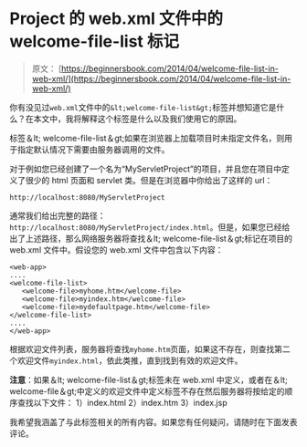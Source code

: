 # Project 的 web.xml 文件中的 welcome-file-list 标记

> 原文： [https://beginnersbook.com/2014/04/welcome-file-list-in-web-xml/](https://beginnersbook.com/2014/04/welcome-file-list-in-web-xml/)

你有没见过`web.xml`文件中的`&lt;welcome-file-list&gt;`标签并想知道它是什么？在本文中，我将解释这个标签是什么以及我们使用它的原因。

标签＆lt; welcome-file-list＆gt;如果在浏览器上加载项目时未指定文件名，则用于指定默认情况下需要由服务器调用的文件。

对于例如您已经创建了一个名为“MyServletProject”的项目，并且您在项目中定义了很少的 html 页面和 servlet 类。但是在浏览器中你给出了这样的 url：

```
http://localhost:8080/MyServletProject
```

通常我们给出完整的路径：`http://localhost:8080/MyServletProject/index.html`。但是，如果您已经给出了上述路径，那么网络服务器将查找＆lt; welcome-file-list＆gt;标记在项目的 web.xml 文件中。假设您的 web.xml 文件中包含以下内容：

```
<web-app>
....
<welcome-file-list>
   <welcome-file>myhome.htm</welcome-file>
   <welcome-file>myindex.htm</welcome-file>
   <welcome-file>mydefaultpage.htm</welcome-file>
</welcome-file-list>
....
</web-app>
```

根据欢迎文件列表，服务器将查找`myhome.htm`页面，如果这不存在，则查找第二个欢迎文件`myindex.html`，依此类推，直到找到有效的欢迎文件。

**注意**：如果＆lt; welcome-file-list＆gt;标签未在 web.xml 中定义，或者在＆lt; welcome-file＆gt;中定义的欢迎文件中定义标签不存在然后服务器将按给定的顺序查找以下文件：
1）index.html
2）index.htm
3）index.jsp

我希望我涵盖了与此标签相关的所有内容。如果您有任何疑问，请随时在下面发表评论。